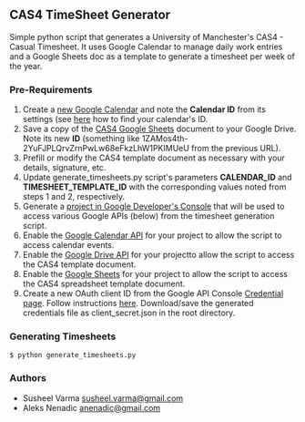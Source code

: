 ## CAS4 TimeSheet Generator

Simple python script that generates a University of Manchester's CAS4 - Casual Timesheet. It uses Google Calendar to manage daily work entries and a Google Sheets doc as a template to generate a timesheet per week of the year.

### Pre-Requirements
1. Create a [new Google Calendar](https://calendar.google.com/calendar/b/0/render?tab=mc#details_2%7Cdtv-_new_calendar_id_0-0-0) and note the **Calendar ID** from its settings (see [here](https://docs.simplecalendar.io/find-google-calendar-id/) how to find your calendar's ID.
2. Save a copy of the [CAS4 Google Sheets](https://docs.google.com/spreadsheets/d/1xTEM0hkAEXxRPCwaouaQ9tNTu-JhColoDQQCaF4juGg/edit) document to your Google Drive. Note its new **ID** (something like 1ZAMos4th-2YuFJPLQrvZrnPwLw68eFkzLhW1PKIMUeU from the previous URL).
3. Prefill or modify the CAS4 template document as necessary with your details, signature, etc.
4. Update generate_timesheets.py script's parameters **CALENDAR_ID** and **TIMESHEET_TEMPLATE_ID**  with the corresponding values noted from steps 1 and 2, respectively.
5. Generate a [project in Google Developer's Console](https://console.developers.google.com) that will be used to access various Google APIs (below) from the timesheet generation script.
5. Enable the [Google Calendar API](https://console.developers.google.com/apis/api/calendar-json.googleapis.com/overview) for your project to allow the script to access calendar events.
6. Enable the [Google Drive API](https://console.developers.google.com/apis/api/drive.googleapis.com/overview) for your projectto allow the script to access the CAS4 template document.
7. Enable the [Google Sheets](https://console.developers.google.com/apis/api/sheets.googleapis.com/overview) for your project to allow the script to access the CAS4 spreadsheet template document.
8. Create a new OAuth client ID from the Google API Console [Credential page](https://console.developers.google.com/apis/credentials). Follow instructions [here](https://developers.google.com/api-client-library/python/samples/samples). Download/save the generated credentials file as client_secret.json in the root directory.

### Generating Timesheets
````
$ python generate_timesheets.py
````

### Authors
* Susheel Varma <susheel.varma@gmail.com>
* Aleks Nenadic <anenadic@gmail.com>
